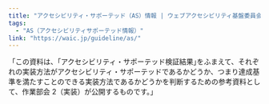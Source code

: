 ```yaml
---
title: "アクセシビリティ・サポーテッド（AS）情報 | ウェブアクセシビリティ基盤委員会（WAIC）"
tags:
  - "AS（アクセシビリティサポーテッド情報）"
link: "https://waic.jp/guideline/as/"
---
```


「この資料は、｢アクセシビリティ・サポーテッド検証結果｣をふまえて、それぞれの実装方法がアクセシビリティ・サポーテッドであるかどうか、つまり達成基準を満たすことのできる実装方法であるかどうかを判断するための参考資料として、作業部会 2（実装）が公開するものです。」
